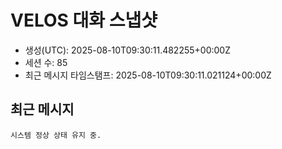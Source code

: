 # VELOS 대화 스냅샷
- 생성(UTC): 2025-08-10T09:30:11.482255+00:00Z
- 세션 수: 85
- 최근 메시지 타임스탬프: 2025-08-10T09:30:11.021124+00:00Z

## 최근 메시지
```
시스템 정상 상태 유지 중.
```